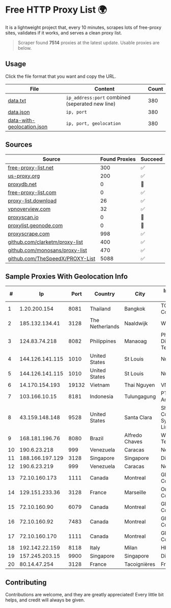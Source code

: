 
# Free HTTP Proxy List 🌍

It is a lightweight project that, every 10 minutes, scrapes lots of free-proxy sites, validates if it works, and serves a clean proxy list.


> Scraper found **7514** proxies at the latest update. Usable proxies are below.

## Usage

Click the file format that you want and copy the URL.


|File|Content|Count|
|----|-------|-----|
|[data.txt](https://raw.githubusercontent.com/themiralay/Proxy-List-World/master/data.txt)|`ip_address:port` combined (seperated new line)|380|
|[data.json](https://raw.githubusercontent.com/themiralay/Proxy-List-World/master/data.json)|`ip, port`|380|
|[data-with-geolocation.json](https://raw.githubusercontent.com/themiralay/Proxy-List-World/master/data-with-geolocation.json)|`ip, port, geolocation`|380|

## Sources

|Source|Found Proxies|Succeed|
|------|-------------|-------|
|[free-proxy-list.net](https://free-proxy-list.net)|300|✅|
|[us-proxy.org](https://www.us-proxy.org)|200|✅|
|[proxydb.net](http://proxydb.net)|0|🚫|
|[free-proxy-list.com](https://free-proxy-list.com/?page=&port=&type%5B%5D=http&type%5B%5D=https&up_time=0&search=Search)|0|✅|
|[proxy-list.download](https://www.proxy-list.download/HTTP)|26|✅|
|[vpnoverview.com](https://vpnoverview.com/privacy/anonymous-browsing/free-proxy-servers)|32|✅|
|[proxyscan.io](https://www.proxyscan.io)|0|🚫|
|[proxylist.geonode.com](https://proxylist.geonode.com/api/proxy-list?limit=300&page=1&sort_by=lastChecked&sort_type=desc&protocols=http,https)|0|🚫|
|[proxyscrape.com](https://api.proxyscrape.com/v2/?request=displayproxies&protocol=http&timeout=10000&country=all&ssl=all&anonymity=all)|998|✅|
|[github.com/clarketm/proxy-list](https://raw.githubusercontent.com/clarketm/proxy-list/master/proxy-list-raw.txt)|400|✅|
|[github.com/monosans/proxy-list](https://raw.githubusercontent.com/monosans/proxy-list/main/proxies/http.txt)|470|✅|
|[github.com/TheSpeedX/PROXY-List](https://raw.githubusercontent.com/TheSpeedX/PROXY-List/master/http.txt)|5088|✅|


## Sample Proxies With Geolocation Info

|#|Ip|Port|Country|City|Internet Service Provider|
|-|--|----|-------|----|-------------------------|
|1|1.20.200.154|8081|Thailand|Bangkok|TOT Public Company Limited|
|2|185.132.134.41|3128|The Netherlands|Naaldwijk|WorldStream B.V.|
|3|124.83.74.218|8082|Philippines|Manaoag|Philippine Long Distance Telephone Co.|
|4|144.126.141.115|1010|United States|St Louis|Nubes, LLC|
|5|144.126.141.115|1010|United States|St Louis|Nubes, LLC|
|6|14.170.154.193|19132|Vietnam|Thai Nguyen|VNPT-VNNIC|
|7|103.166.10.15|8181|Indonesia|Tulungagung|PT. Yasmin Amanah Media|
|8|43.159.148.148|9528|United States|Santa Clara|Shenzhen Tencent Computer Systems Company Limited|
|9|168.181.196.76|8080|Brazil|Alfredo Chaves|Windx Telecomunicações|
|10|190.6.23.218|999|Venezuela|Caracas|Net Uno|
|11|188.166.197.129|3128|Singapore|Singapore|DigitalOcean, LLC|
|12|190.6.23.219|999|Venezuela|Caracas|Net Uno|
|13|72.10.160.173|1111|Canada|Montreal|GloboTech Communications|
|14|129.151.233.36|3128|France|Marseille|Oracle Corporation|
|15|72.10.160.90|6079|Canada|Montreal|GloboTech Communications|
|16|72.10.160.92|7483|Canada|Montreal|GloboTech Communications|
|17|72.10.160.170|1111|Canada|Montreal|GloboTech Communications|
|18|192.142.22.159|8118|Italy|Milan|Hbing Limited|
|19|157.245.203.15|9900|Singapore|Singapore|DigitalOcean, LLC|
|20|80.14.47.254|3128|France|Tacoignières|France Telecom|



## Contributing

Contributions are welcome, and they are greatly appreciated! Every
little bit helps, and credit will always be given.

